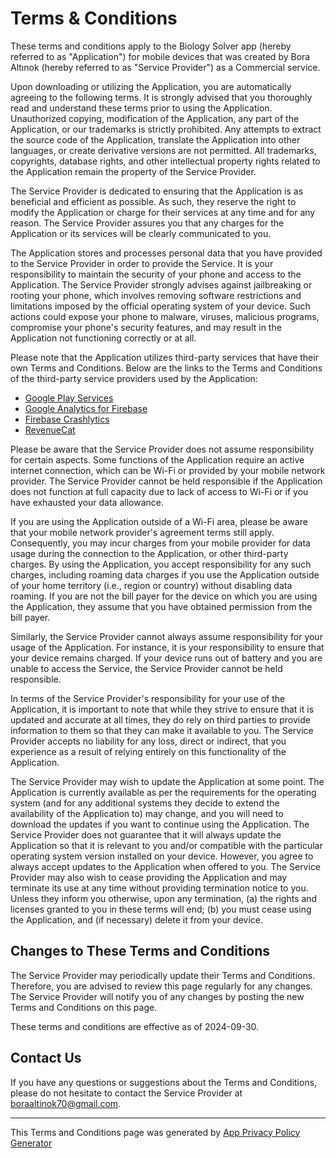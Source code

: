 # Terms & Conditions

These terms and conditions apply to the Biology Solver app (hereby referred to as "Application") for mobile devices that was created by Bora Altınok (hereby referred to as "Service Provider") as a Commercial service.

Upon downloading or utilizing the Application, you are automatically agreeing to the following terms. It is strongly advised that you thoroughly read and understand these terms prior to using the Application. Unauthorized copying, modification of the Application, any part of the Application, or our trademarks is strictly prohibited. Any attempts to extract the source code of the Application, translate the Application into other languages, or create derivative versions are not permitted. All trademarks, copyrights, database rights, and other intellectual property rights related to the Application remain the property of the Service Provider.

The Service Provider is dedicated to ensuring that the Application is as beneficial and efficient as possible. As such, they reserve the right to modify the Application or charge for their services at any time and for any reason. The Service Provider assures you that any charges for the Application or its services will be clearly communicated to you.

The Application stores and processes personal data that you have provided to the Service Provider in order to provide the Service. It is your responsibility to maintain the security of your phone and access to the Application. The Service Provider strongly advises against jailbreaking or rooting your phone, which involves removing software restrictions and limitations imposed by the official operating system of your device. Such actions could expose your phone to malware, viruses, malicious programs, compromise your phone's security features, and may result in the Application not functioning correctly or at all.

Please note that the Application utilizes third-party services that have their own Terms and Conditions. Below are the links to the Terms and Conditions of the third-party service providers used by the Application:

* [Google Play Services](https://policies.google.com/terms)
* [Google Analytics for Firebase](https://www.google.com/analytics/terms/)
* [Firebase Crashlytics](https://firebase.google.com/terms/crashlytics)
* [RevenueCat](https://www.revenuecat.com/terms)

Please be aware that the Service Provider does not assume responsibility for certain aspects. Some functions of the Application require an active internet connection, which can be Wi-Fi or provided by your mobile network provider. The Service Provider cannot be held responsible if the Application does not function at full capacity due to lack of access to Wi-Fi or if you have exhausted your data allowance.

If you are using the Application outside of a Wi-Fi area, please be aware that your mobile network provider's agreement terms still apply. Consequently, you may incur charges from your mobile provider for data usage during the connection to the Application, or other third-party charges. By using the Application, you accept responsibility for any such charges, including roaming data charges if you use the Application outside of your home territory (i.e., region or country) without disabling data roaming. If you are not the bill payer for the device on which you are using the Application, they assume that you have obtained permission from the bill payer.

Similarly, the Service Provider cannot always assume responsibility for your usage of the Application. For instance, it is your responsibility to ensure that your device remains charged. If your device runs out of battery and you are unable to access the Service, the Service Provider cannot be held responsible.

In terms of the Service Provider's responsibility for your use of the Application, it is important to note that while they strive to ensure that it is updated and accurate at all times, they do rely on third parties to provide information to them so that they can make it available to you. The Service Provider accepts no liability for any loss, direct or indirect, that you experience as a result of relying entirely on this functionality of the Application.

The Service Provider may wish to update the Application at some point. The Application is currently available as per the requirements for the operating system (and for any additional systems they decide to extend the availability of the Application to) may change, and you will need to download the updates if you want to continue using the Application. The Service Provider does not guarantee that it will always update the Application so that it is relevant to you and/or compatible with the particular operating system version installed on your device. However, you agree to always accept updates to the Application when offered to you. The Service Provider may also wish to cease providing the Application and may terminate its use at any time without providing termination notice to you. Unless they inform you otherwise, upon any termination, (a) the rights and licenses granted to you in these terms will end; (b) you must cease using the Application, and (if necessary) delete it from your device.

## Changes to These Terms and Conditions

The Service Provider may periodically update their Terms and Conditions. Therefore, you are advised to review this page regularly for any changes. The Service Provider will notify you of any changes by posting the new Terms and Conditions on this page.

These terms and conditions are effective as of 2024-09-30.

## Contact Us

If you have any questions or suggestions about the Terms and Conditions, please do not hesitate to contact the Service Provider at boraaltinok70@gmail.com.

---

This Terms and Conditions page was generated by [App Privacy Policy Generator](https://app-privacy-policy-generator.nisrulz.com/)
